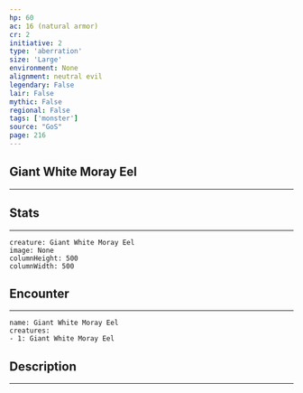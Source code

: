 ```yaml
---
hp: 60
ac: 16 (natural armor)
cr: 2
initiative: 2
type: 'aberration'    
size: 'Large'
environment: None
alignment: neutral evil
legendary: False
lair: False
mythic: False
regional: False
tags: ['monster']
source: "GoS"
page: 216
---
```


## Giant White Moray Eel
---



## Stats
---

```statblock
creature: Giant White Moray Eel
image: None
columnHeight: 500
columnWidth: 500
```

## Encounter
---

```encounter-table
name: Giant White Moray Eel
creatures:
- 1: Giant White Moray Eel
```

## Description
---




